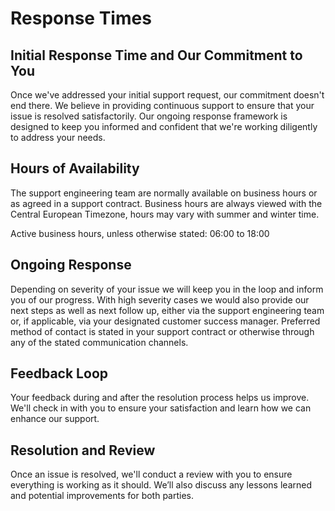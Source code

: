# Response Times

## Initial Response Time and Our Commitment to You

Once we've addressed your initial support request, our commitment doesn't end there. We believe in providing continuous support to ensure that your issue is resolved satisfactorily. Our ongoing response framework is designed to keep you informed and confident that we're working diligently to address your needs.

## Hours of Availability

The support engineering team are normally available on business hours or as agreed in a support contract.
Business hours are always viewed with the Central European Timezone, hours may vary with summer and winter time.

Active business hours, unless otherwise stated: 06:00 to 18:00

## Ongoing Response

Depending on severity of your issue we will keep you in the loop and inform you of our progress. With high severity cases we would also provide our next steps as well as next follow up, either via the support engineering team or, if applicable, via your designated customer success manager.
Preferred method of contact is stated in your support contract or otherwise through any of the stated communication channels.

## Feedback Loop

Your feedback during and after the resolution process helps us improve. We'll check in with you to ensure your satisfaction and learn how we can enhance our support.

## Resolution and Review

Once an issue is resolved, we'll conduct a review with you to ensure everything is working as it should. We’ll also discuss any lessons learned and potential improvements for both parties.
